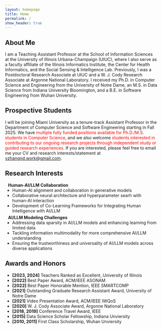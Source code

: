 ```yaml
---
layout: homepage
title: Home
permalink: /
show_header: true
---
```


## About Me


I am a Teaching Assistant Professor at the School of Information Sciences at the University of Illinois Urbana-Champaign (UIUC), where I also serve as a faculty affiliate of the Illinois Informatics Institute, the Center for Health Informatics, and the Social Sensing & Intelligence Lab. Previously, I was a Postdoctoral Research Associate at UIUC and a W. J. Cody Research Associate at Argonne National Laboratory. I received my Ph.D. in Computer Science and Engineering from the University of Notre Dame, an M.S. in Data Science from Indiana University Bloomington, and a B.E. in Software Engineering from Wuhan University.


## Prospective Students


  I will be joining Miami University as a tenure-track Assistant Professor in the Department of Computer Science and Software Engineering starting in Fall 2025. We have <span style="color: red;">multiple fully funded positions available for Ph.D./M.S. students in Computer Science</span>, and we also welcome <span style="color: red;">students interested in contributing to our ongoing research projects through independent study or guided research experiences</span>.
  If you are interested, please feel free to email me your CV and research interests/statement at <a href="mailto:yzhangnd.work@gmail.com">yzhangnd.work@gmail.com</a>.




## Research Interests
<h4 style="margin:0 10px 0;">Human-AI/LLM Collaboration</h4>

<ul style="margin:0 0 5px;">
  <li><autocolor>Human-AI alignment and collaboration in generative models</autocolor></li>
  <li><autocolor>Collaborative neural architecture and hyperparameter searh with human-AI interaction</autocolor></li>
  <li><autocolor>Development of Co-Learning Frameworks for Integrating Human Intelligence with AI/LLM</autocolor></li>
</ul>

<h4 style="margin:0 10px 0;">AI/LLM Modeling Challenges</h4>

<ul style="margin:0 0 5px;">
  <li><autocolor>Addressing data sparsity in AI/LLM models and enhancing learning from limited data</autocolor></li>
  <li><autocolor>Tackling information multimodality for more comprehensive AI/LLM understanding</autocolor></li>
    <li><autocolor>Ensuring the trustworthiness and universality of AI/LLM models across diverse applications</autocolor></li>
</ul>



## Awards and Honors

- **[2023, 2024]** Teachers Ranked as Excellent, University of Illinois
- **[2022]** Best Paper Award, ACM/IEEE ASONAM
- **[2022]** Best Paper Honorable Mention, IEEE SMARTCOMP
- **[2021]** Outstanding Graduate Research Assistant Award, University of Notre Dame 
- **[2021]** Video Presentation Award, ACM/IEEE IWQoS
- **[2020]** W. J. Cody Associate Award, Argonne National Laboratory
- **[2018, 2019]** Conference Travel Award, IEEE
- **[2015]** Data Science Scholar Fellowship, Indiana Unviersity
- **[2010, 2011]** First Class Scholarship, Wuhan Unviersity
